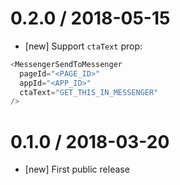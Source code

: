 # 0.2.0 / 2018-05-15

* [new] Support `ctaText` prop:

```js
<MessengerSendToMessenger
  pageId="<PAGE_ID>"
  appId="<APP_ID>"
  ctaText="GET_THIS_IN_MESSENGER"
/>
```

# 0.1.0 / 2018-03-20

* [new] First public release
